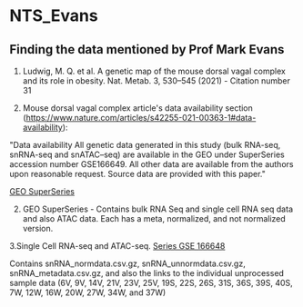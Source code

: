 # NTS_Evans

## Finding the data mentioned by Prof Mark Evans
1. Ludwig, M. Q. et al. A genetic map of the mouse dorsal vagal complex and its role in 
obesity. Nat. Metab. 3, 530–545 (2021) - Citation number 31

2. Mouse dorsal vagal complex article's data availability section (https://www.nature.com/articles/s42255-021-00363-1#data-availability):

"Data availability
All genetic data generated in this study (bulk RNA-seq, snRNA-seq and snATAC–seq) are available in the GEO under SuperSeries accession number GSE166649. All other data are available from the authors upon reasonable request. Source data are provided with this paper."

[GEO SuperSeries](https://www.ncbi.nlm.nih.gov/geo/query/acc.cgi?acc=GSE166649)

2. GEO SuperSeries - Contains bulk RNA Seq and single cell RNA seq data and also ATAC data. Each has a meta, normalized, and not normalized version. 

3.Single Cell RNA-seq and ATAC-seq. [Series GSE 166648](https://www.ncbi.nlm.nih.gov/geo/query/acc.cgi?acc=GSE166648)

Contains snRNA_normdata.csv.gz, snRNA_unnormdata.csv.gz, snRNA_metadata.csv.gz, and also the links to the individual unprocessed sample data (6V, 9V, 14V, 21V, 23V, 25V, 19S, 22S, 26S, 31S, 36S, 39S, 40S, 7W, 12W, 16W, 20W, 27W, 34W, and 37W) 